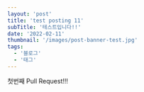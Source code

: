 ```yaml
---
layout: 'post'
title: 'test posting 11'
subTitle: '테스트입니다!!'
date: '2022-02-11'
thumbnail: '/images/post-banner-test.jpg'
tags:
  - '블로그'
  - '태그'
---
```


첫번째 Pull Request!!!
